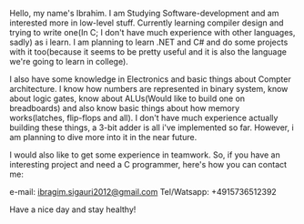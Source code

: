 Hello, my name's Ibrahim. I am Studying Software-development and am interested more in low-level stuff. Currently learning compiler design
and trying to write one(In C; I don't have much experience with other languages, sadly) as i learn. I am planning to learn .NET and C# and do some 
projects with it too(because it seems to be pretty useful and it is also the language we're going to learn in college).

I also have some knowledge in Electronics and basic things about Compter architecture. I know how numbers are represented in binary system,
know about logic gates, know about ALUs(Would like to build one on breadboards) and also know basic things about how memory works(latches,
flip-flops and all). I don't have much experience actually building these things, a 3-bit adder is all i've implemented so far. However, 
i am planning to dive more into it in the near future. 

I would also like to get some experience in teamwork. So, if you have an interesting project and need a C programmer, here's how you can contact me:

e-mail: ibragim.sigauri2012@gmail.com
Tel/Watsapp: +4915736512392

Have a nice day and stay healthy!
